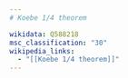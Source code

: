 ```yaml
---
# Koebe 1/4 theorem

wikidata: Q588218
msc_classification: "30"
wikipedia_links:
  - "[[Koebe 1/4 theorem]]"
---
```

